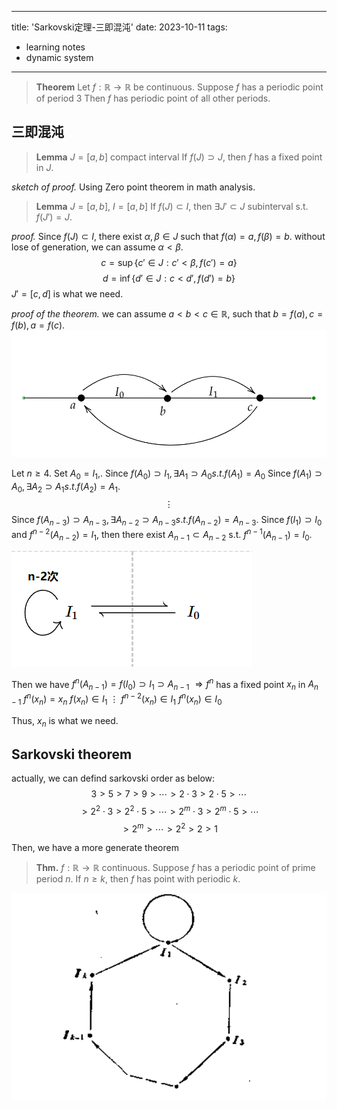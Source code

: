 
---
title: 'Sarkovski定理-三即混沌'
date: 2023-10-11
tags:
  - learning notes
  - dynamic system
---

>**Theorem**
>Let $f:\mathbb R \to \mathbb R$ be continuous.
>Suppose $f$ has a periodic point of period $3$
>Then $f$ has periodic point of all other periods.

## 三即混沌

>**Lemma**
>$J = [a,b]$ compact interval
>If $f(J) \supset J$, then $f$ has a fixed point in $J$.

*sketch of proof.*
Using Zero point theorem in math analysis.

>**Lemma**
>$J=[a,b]$, $I = [a,b]$
>If $f(J) \subset I$, then $\exists J' \subset J$ subinterval s.t. $f(J')=J$.

*proof.*
Since $f(J) \subset I$, there exist $\alpha, \beta \in J$ such that $f(\alpha) = a, f(\beta) = b$. without lose of generation, we can assume $\alpha < \beta$.
$$c = \sup\{c' \in J : c' < \beta, f(c')=a\}$$
$$d = \inf\{d' \in J : c < d', f(d')=b\}$$
$J' = [c,d]$ is what we need.


*proof of the theorem.*
we can assume $a<b<c \in \mathbb R$, such that $b = f(a), c = f(b), a = f(c)$.
![](images/动力系统-三点互相覆盖.png)

Let $n \ge 4$.
Set $A_0 = I_1$,. Since $f(A_0) \supset I_1, \exists A_1 \supset A_0 s.t.f(A_1) = A_0$
Since $f(A_1) \supset A_0, \exists A_2 \supset A_1 s.t.f(A_2) = A_1$.
$$\vdots$$
Since $f(A_{n-3}) \supset A_{n-3}, \exists A_{n-2} \supset A_{n-3} s.t.f(A_{n-2}) = A_{n-3}$.
Since $f(I_1) \supset I_0$ and $f^{n-2}(A_{n-2}) = I_1$, then there exist $A_{n-1} \subset A_{n-2}$ s.t. $f^{n-1}(A_{n-1}) = I_0$.

![](images/动力系统-区间互相覆盖图.png)

Then we have $f^n (A_{n-1}) = f(I_0) \supset I_1 \supset A_{n-1}$
$\Rightarrow f^n$ has a fixed point $x_n$ in $A_{n-1}$
$f^n(x_n) = x_n$
$f(x_n) \in I_1$
$\vdots$
$f^{n-2}(x_n) \in I_1$
$f^n(x_n) \in I_0$

Thus, $x_n$ is what we need.

## Sarkovski theorem

actually, we can defind sarkovski order as below:
$$3 > 5 > 7 > 9 > \cdots > 2\cdot3 > 2\cdot5>\cdots$$
$$ >  2^2\cdot3> 2^2\cdot5 > \cdots >  2^m\cdot3> 2^m\cdot5 > \cdots$$
$$> 2^m > \cdots > 2^2 > 2 > 1$$

Then, we have a more generate theorem
>**Thm.**
>$f : \mathbb R \to \mathbb R$ continuous. Suppose $f$ has a periodic point of prime period $n$.
>If $n \ge k$, then $f$ has point with periodic $k$.

![](images/动力系统-f覆盖图.png)
